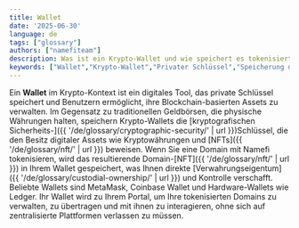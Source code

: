 ```yaml
---
title: Wallet
date: '2025-06-30'
language: de
tags: ["glossary"]
authors: ["namefiteam"]
description: Was ist ein Krypto-Wallet und wie speichert es tokenisierte Domains?
keywords: ["Wallet","Krypto-Wallet","Privater Schlüssel","Speicherung digitaler Assets","Domain-Speicherung"]
---
```



Ein **Wallet** im Krypto-Kontext ist ein digitales Tool, das private Schlüssel speichert und Benutzern ermöglicht, ihre Blockchain-basierten Assets zu verwalten. Im Gegensatz zu traditionellen Geldbörsen, die physische Währungen halten, speichern Krypto-Wallets die [kryptografischen Sicherheits-]({{ '/de/glossary/cryptographic-security/' | url }})Schlüssel, die den Besitz digitaler Assets wie Kryptowährungen und [NFTs]({{ '/de/glossary/nft/' | url }}) beweisen. Wenn Sie eine Domain mit Namefi tokenisieren, wird das resultierende Domain-[NFT]({{ '/de/glossary/nft/' | url }}) in Ihrem Wallet gespeichert, was Ihnen direkte [Verwahrungseigentum]({{ '/de/glossary/custodial-ownership/' | url }}) und Kontrolle verschafft. Beliebte Wallets sind MetaMask, Coinbase Wallet und Hardware-Wallets wie Ledger. Ihr Wallet wird zu Ihrem Portal, um Ihre tokenisierten Domains zu verwalten, zu übertragen und mit ihnen zu interagieren, ohne sich auf zentralisierte Plattformen verlassen zu müssen.
